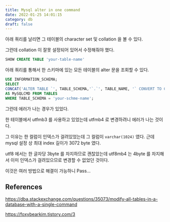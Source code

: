 ```yaml
---
title: Mysql alter in one command
date: 2022-01-25 14:01:15
category: db
draft: false
---
```


아래 쿼리를 날리면 그 테이블의 character set 및 collation 을 볼 수 있다.

그런데 collation 이 잘못 설정되어 있어서 수정해줘야 했다.

```sql
SHOW CREATE TABLE 'your-table-name'
```

아래 쿼리를 통해서 한 스키마에 있는 모든 테이블의 alter 문을 조회할 수 있다.

```sql
USE INFORMATION_SCHEMA;
SELECT
CONCAT('ALTER TABLE `', TABLE_SCHEMA,'`.`', TABLE_NAME, '` CONVERT TO CHARACTER SET utf8mb4 COLLATE utf8mb4_general_ci;')
AS MySQLCMD FROM TABLES
WHERE TABLE_SCHEMA = 'your-schme-name';
```

그런데 에러가 나는 경우가 있었다.

한 테이블에서 utfmb3 를 사용하고 있었는데 utfmb4 로 변경하려니 에러가 나는 것이다.

그 이유는 한 컬럼이 인덱스가 걸려있었는데 그 컬럼이 `varchar(1024)` 였다. 근데 mysql 설정 상 최대 index 길이가 3072 byte 였다.

utf8 에서는 한 글자당 3byte 를 차지하므로 괜찮았는데 utf8mb4 는 4byte 를 차지해서 이미 인덱스가 걸려있으므로 변경할 수 없었던 것이다.

이것은 여러 방법으로 해결이 가능하니 Pass...

## References

https://dba.stackexchange.com/questions/35073/modify-all-tables-in-a-database-with-a-single-command

https://foxybearkim.tistory.com/3
